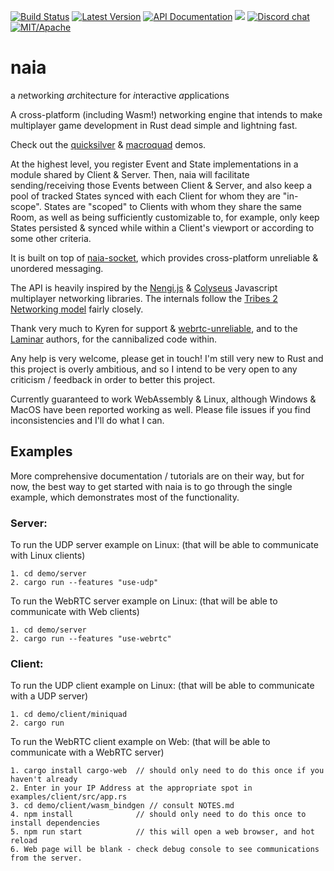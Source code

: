 [![Build Status](https://img.shields.io/circleci/project/github/naia-rs/naia.svg)](https://circleci.com/gh/naia-rs/naia)
[![Latest Version](https://img.shields.io/crates/v/naia-server.svg)](https://crates.io/crates/naia-server)
[![API Documentation](https://docs.rs/naia-server/badge.svg)](https://docs.rs/naia-server)
![](https://tokei.rs/b1/github/naia-rs/naia)
[![Discord chat](https://img.shields.io/discord/764975354913619988.svg?label=discord%20chat)](https://discord.gg/fD6QCtX)
[![MIT/Apache][s3]][l3]

[s3]: https://img.shields.io/badge/license-MIT%2FApache-blue.svg
[l3]: docs/LICENSE-MIT

# naia
a *n*etworking *a*rchitecture for *i*nteractive *a*pplications

A cross-platform (including Wasm!) networking engine that intends to make multiplayer game development in Rust dead simple and lightning fast.

Check out the [quicksilver](https://github.com/naia-rs/naia-quicksilver-example) & [macroquad](https://github.com/naia-rs/naia-macroquad-example) demos.

At the highest level, you register Event and State implementations in a module shared by Client & Server. Then, naia will facilitate sending/receiving those Events between Client & Server, and also keep a pool of tracked States synced with each Client for whom they are "in-scope". States are "scoped" to Clients with whom they share the same Room, as well as being sufficiently customizable to, for example, only keep States persisted & synced while within a Client's viewport or according to some other criteria.

It is built on top of [naia-socket](https://github.com/naia-rs/naia-socket), which provides cross-platform unreliable & unordered messaging.

The API is heavily inspired by the [Nengi.js](https://github.com/timetocode/nengi) & [Colyseus](https://github.com/colyseus/colyseus) Javascript multiplayer networking libraries. The internals follow the [Tribes 2 Networking model](https://www.gamedevs.org/uploads/tribes-networking-model.pdf) fairly closely.

Thank very much to Kyren for support & [webrtc-unreliable](https://github.com/kyren/webrtc-unreliable), and to the [Laminar](https://github.com/amethyst/laminar) authors, for the cannibalized code within.

Any help is very welcome, please get in touch! I'm still very new to Rust and this project is overly ambitious, and so I intend to be very open to any criticism / feedback in order to better this project.

Currently guaranteed to work WebAssembly & Linux, although Windows & MacOS have been reported working as well. Please file issues if you find inconsistencies and I'll do what I can.

## Examples

More comprehensive documentation / tutorials are on their way, but for now, the best way to get started with naia is to go through the single example, which demonstrates most of the functionality.

### Server:

To run the UDP server example on Linux: (that will be able to communicate with Linux clients)

    1. cd demo/server
    2. cargo run --features "use-udp"

To run the WebRTC server example on Linux: (that will be able to communicate with Web clients)

    1. cd demo/server
    2. cargo run --features "use-webrtc"

### Client:

To run the UDP client example on Linux: (that will be able to communicate with a UDP server)

    1. cd demo/client/miniquad
    2. cargo run

To run the WebRTC client example on Web: (that will be able to communicate with a WebRTC server)

    1. cargo install cargo-web  // should only need to do this once if you haven't already
    2. Enter in your IP Address at the appropriate spot in examples/client/src/app.rs
    3. cd demo/client/wasm_bindgen // consult NOTES.md
    4. npm install              // should only need to do this once to install dependencies
    5. npm run start            // this will open a web browser, and hot reload
    6. Web page will be blank - check debug console to see communications from the server.
